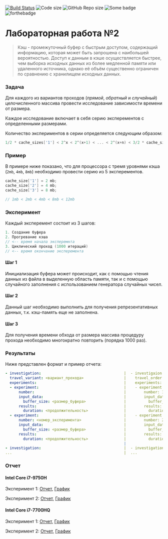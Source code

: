[![Build Status](https://travis-ci.com/Toliak/lab0302.svg?branch=master)](https://travis-ci.com/Toliak/lab0302)
![Code size](https://img.shields.io/github/languages/code-size/Toliak/lab0302.svg)
![GitHub Repo size](https://img.shields.io/github/repo-size/Toliak/lab0302.svg)
![Some badge](https://img.shields.io/badge/toliak-purple-purple.svg)
![forthebadge](https://forthebadge.com/images/badges/mom-made-pizza-rolls.svg)

# Лабораторная работа №2

> Кэш - промежуточный буфер с быстрым доступом, содержащий информацию, которая может быть запрошена с наибольшей вероятностью. Доступ к данным в кэше осуществляется быстрее, чем выборка исходных данных из более медленной памяти или удаленного источника, однако её объём существенно ограничен по сравнению с хранилищем исходных данных.

### Задача

Для каждого из вариантов проходов (*прямой*, *обратный* и *случайный*) целочисленного массива 
провести исследование зависимости времени от размера.

Каждое исследование включает в себя серию эксперементов c определенными размерами.

Количество экспериментов в серии определяется следующим образом:

```cpp
1/2 * cache_sizes['1'] < 2^x < 2^(x+1) < ... < 2^(x+n) < 3/2 * cache_sizes['max']
```

### Пример

В примере ниже показано, что для процессора с тремя уровнями кэша (`2mb`, `4mb`, `8mb`)
необходимо провести серию из 5 эксперементов.

```cpp
cache_size['1'] = 2 mb;
cache_size['2'] = 4 mb;
cache_size['3'] = 8 mb;

// 1mb < 2mb < 4mb < 8mb < 12mb
```

### Эксперимент

Каждый эксперемент состоит из 3 шагов:

```cpp
1. Создание буфера
2. Прогревание кэша
// <-- время начала эксперемнта
3. Циклический проход (1000 итераций)
// <-- время окончание эксперемента
```

#### Шаг 1

Инициализация буфера может происходит, как с помощью чтения данных из файла в выделенную область памяти,
так и с помощью случайного заполнения с использованием генератора случайных чисел.

#### Шаг 2

Данный шаг необходимо выполнить для получения репрезентативных данных, т.к. кэш-память еще не заполнена.

#### Шаг 3

Для получения времени обхода от размера массива процедуру прохода необходимо многократно повторить (порядка 1000 раз).

### Результаты

Ниже представлен формат и пример отчета:

```yaml
- investigation:                                     |  - investigaion:
  travel_variant: <вариант_прохода>                  |    travel_order: "direction"
  experiments:                                       |    experiments:
  - experiment:                                      |    - experiment:
      number:                                        |        number: 1
      input_data:                                    |        input_data:
        buffer_size: <размер_буфера>                 |          buffer_size: "1mb"
      results:                                       |        results:
        duration: <продолжительность>                |          duration: "1ns"
  - experiment:                                      |    - experiment:
      number: <номер_эксперимента>                   |        number: 2
      input_data:                                    |        input_data:
        buffer_size: <размер_буфера>                 |          buffer_size: "2mb"
      results:                                       |        results:
        duration: <продолжительность>                |          duration: "2ns"
                                                     |
- investigation:                                     |  - investigation:
...                                                  |  ...
```

### Отчет

#### Intel Core i7-9750H

Эксперимент 1:
[Отчет](reports/report_1_i7_9750h.yml), 
[График](https://jsfiddle.net/xfvz3k89/)

Эксперимент 2:
[Отчет](reports/report_1_i7_9750h.yml), 
[График](https://jsfiddle.net/4tf7Lhuj/)

#### Intel Core i7-7700HQ

Эксперимент 1:
[Отчет](reports/report_1_i7_7700hq.yml), 
[График](https://jsfiddle.net/v36n2zja/)

Эксперимент 2:
[Отчет](reports/report_2_i7_7700hq.yml), 
[График](https://jsfiddle.net/qsuLkp4v/)